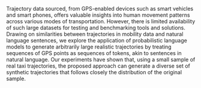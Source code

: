 Trajectory data sourced, from GPS-enabled devices such as smart vehicles and smart phones, offers valuable insights into human
movement patterns across various modes of transportation. However, there is limited availability of such large datasets for testing and
benchmarking tools and solutions. Drawing on similarities between trajectories in mobility data and natural language sentences, we
explore the application of probabilistic language models to generate arbitrarily large realistic trajectories by treating sequences of GPS
points as sequences of tokens, akin to sentences in natural language. Our experiments have shown that, using a small sample of real taxi
trajectories, the proposed approach can generate a diverse set of synthetic trajectories that follows closely the distribution of the
original sample.

